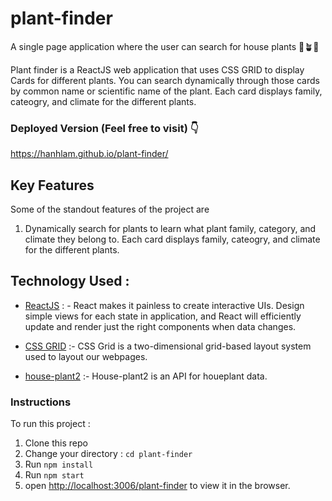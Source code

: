 # plant-finder

A single page application where the user can search for house plants 🌱🪴🌱

Plant finder is a ReactJS web application that uses CSS GRID to display Cards for different plants.  You can search dynamically through those cards by common name or scientific name of the plant.  Each card displays family, cateogry, and climate for the different plants. 

### Deployed Version (Feel free to visit) 👇

https://hanhlam.github.io/plant-finder/

## Key Features

Some of the standout features of the project are

1. Dynamically search for plants to learn what plant family, category, and climate they belong to.  Each card displays family, cateogry, and climate for the different plants. 


## Technology Used :

- [ReactJS](https://reactjs.org/) : - React makes it painless to create interactive UIs. Design simple views for each state in application, and React will efficiently update and render just the right components when data changes.

- [CSS GRID](https://developer.mozilla.org/en-US/docs/Web/CSS/CSS_grid_layout) :- CSS Grid is a two-dimensional grid-based layout system used to layout our webpages.
- [house-plant2](https://rapidapi.com/mnai01/api/house-plants2/) :- House-plant2 is an API for houeplant data.

### Instructions

To run this project :

1. Clone this repo
2. Change your directory : `cd plant-finder`
3. Run `npm install`
4. Run `npm start`
5. open [http://localhost:3006/plant-finder](http://localhost:3006/plant-finder) to view it in the browser.

